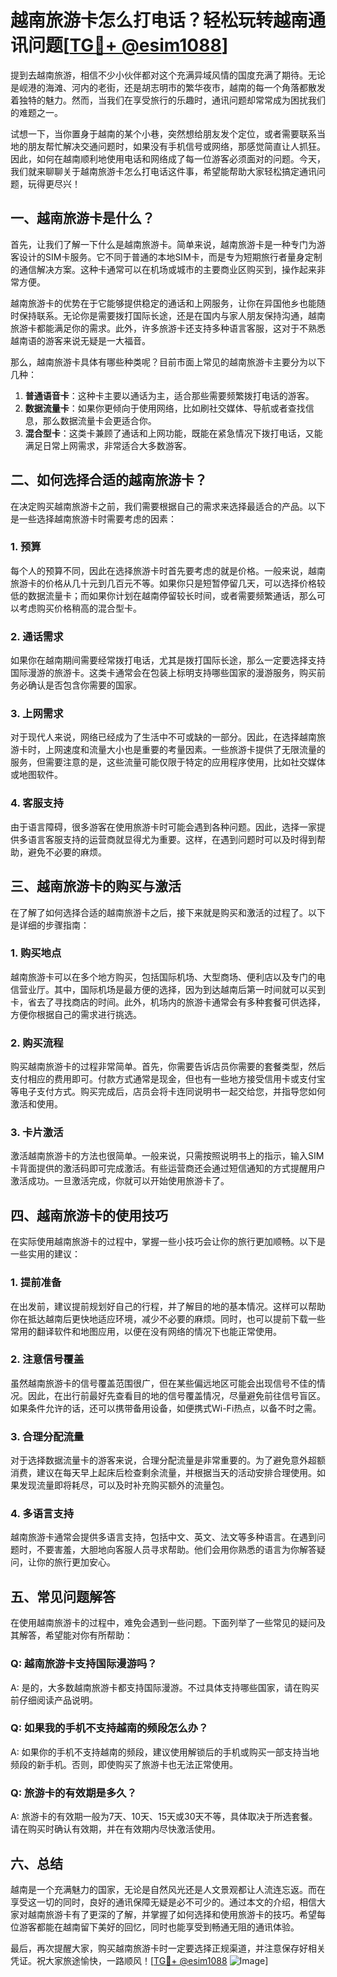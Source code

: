 # 越南旅游卡怎么打电话？轻松玩转越南通讯问题[[TG💪+ @esim1088](https://t.me/s/esim1088)]

提到去越南旅游，相信不少小伙伴都对这个充满异域风情的国度充满了期待。无论是岘港的海滩、河内的老街，还是胡志明市的繁华夜市，越南的每一个角落都散发着独特的魅力。然而，当我们在享受旅行的乐趣时，通讯问题却常常成为困扰我们的难题之一。

试想一下，当你置身于越南的某个小巷，突然想给朋友发个定位，或者需要联系当地的朋友帮忙解决交通问题时，如果没有手机信号或网络，那感觉简直让人抓狂。因此，如何在越南顺利地使用电话和网络成了每一位游客必须面对的问题。今天，我们就来聊聊关于越南旅游卡怎么打电话这件事，希望能帮助大家轻松搞定通讯问题，玩得更尽兴！

## 一、越南旅游卡是什么？

首先，让我们了解一下什么是越南旅游卡。简单来说，越南旅游卡是一种专门为游客设计的SIM卡服务。它不同于普通的本地SIM卡，而是专为短期旅行者量身定制的通信解决方案。这种卡通常可以在机场或城市的主要商业区购买到，操作起来非常方便。

越南旅游卡的优势在于它能够提供稳定的通话和上网服务，让你在异国他乡也能随时保持联系。无论你是需要拨打国际长途，还是在国内与家人朋友保持沟通，越南旅游卡都能满足你的需求。此外，许多旅游卡还支持多种语言客服，这对于不熟悉越南语的游客来说无疑是一大福音。

那么，越南旅游卡具体有哪些种类呢？目前市面上常见的越南旅游卡主要分为以下几种：

1. **普通语音卡**：这种卡主要以通话为主，适合那些需要频繁拨打电话的游客。
2. **数据流量卡**：如果你更倾向于使用网络，比如刷社交媒体、导航或者查找信息，那么数据流量卡会更适合你。
3. **混合型卡**：这类卡兼顾了通话和上网功能，既能在紧急情况下拨打电话，又能满足日常上网需求，非常适合大多数游客。

## 二、如何选择合适的越南旅游卡？

在决定购买越南旅游卡之前，我们需要根据自己的需求来选择最适合的产品。以下是一些选择越南旅游卡时需要考虑的因素：

### 1. 预算

每个人的预算不同，因此在选择旅游卡时首先要考虑的就是价格。一般来说，越南旅游卡的价格从几十元到几百元不等。如果你只是短暂停留几天，可以选择价格较低的数据流量卡；而如果你计划在越南停留较长时间，或者需要频繁通话，那么可以考虑购买价格稍高的混合型卡。

### 2. 通话需求

如果你在越南期间需要经常拨打电话，尤其是拨打国际长途，那么一定要选择支持国际漫游的旅游卡。这类卡通常会在包装上标明支持哪些国家的漫游服务，购买前务必确认是否包含你需要的国家。

### 3. 上网需求

对于现代人来说，网络已经成为了生活中不可或缺的一部分。因此，在选择越南旅游卡时，上网速度和流量大小也是重要的考量因素。一些旅游卡提供了无限流量的服务，但需要注意的是，这些流量可能仅限于特定的应用程序使用，比如社交媒体或地图软件。

### 4. 客服支持

由于语言障碍，很多游客在使用旅游卡时可能会遇到各种问题。因此，选择一家提供多语言客服支持的运营商就显得尤为重要。这样，在遇到问题时可以及时得到帮助，避免不必要的麻烦。

## 三、越南旅游卡的购买与激活

在了解了如何选择合适的越南旅游卡之后，接下来就是购买和激活的过程了。以下是详细的步骤指南：

### 1. 购买地点

越南旅游卡可以在多个地方购买，包括国际机场、大型商场、便利店以及专门的电信营业厅。其中，国际机场是最方便的选择，因为到达越南后第一时间就可以买到卡，省去了寻找商店的时间。此外，机场内的旅游卡通常会有多种套餐可供选择，方便你根据自己的需求进行挑选。

### 2. 购买流程

购买越南旅游卡的过程非常简单。首先，你需要告诉店员你需要的套餐类型，然后支付相应的费用即可。付款方式通常是现金，但也有一些地方接受信用卡或支付宝等电子支付方式。购买完成后，店员会将卡连同说明书一起交给您，并指导您如何激活和使用。

### 3. 卡片激活

激活越南旅游卡的方法也很简单。一般来说，只需按照说明书上的指示，输入SIM卡背面提供的激活码即可完成激活。有些运营商还会通过短信通知的方式提醒用户激活成功。一旦激活完成，你就可以开始使用旅游卡了。

## 四、越南旅游卡的使用技巧

在实际使用越南旅游卡的过程中，掌握一些小技巧会让你的旅行更加顺畅。以下是一些实用的建议：

### 1. 提前准备

在出发前，建议提前规划好自己的行程，并了解目的地的基本情况。这样可以帮助你在抵达越南后更快地适应环境，减少不必要的麻烦。同时，也可以提前下载一些常用的翻译软件和地图应用，以便在没有网络的情况下也能正常使用。

### 2. 注意信号覆盖

虽然越南旅游卡的信号覆盖范围很广，但在某些偏远地区可能会出现信号不佳的情况。因此，在出行前最好先查看目的地的信号覆盖情况，尽量避免前往信号盲区。如果条件允许的话，还可以携带备用设备，如便携式Wi-Fi热点，以备不时之需。

### 3. 合理分配流量

对于选择数据流量卡的游客来说，合理分配流量是非常重要的。为了避免意外超额消费，建议在每天早上起床后检查剩余流量，并根据当天的活动安排合理使用。如果发现流量即将耗尽，可以及时补充购买额外的流量包。

### 4. 多语言支持

越南旅游卡通常会提供多语言支持，包括中文、英文、法文等多种语言。在遇到问题时，不要害羞，大胆地向客服人员寻求帮助。他们会用你熟悉的语言为你解答疑问，让你的旅行更加安心。

## 五、常见问题解答

在使用越南旅游卡的过程中，难免会遇到一些问题。下面列举了一些常见的疑问及其解答，希望能对你有所帮助：

### Q: 越南旅游卡支持国际漫游吗？

A: 是的，大多数越南旅游卡都支持国际漫游。不过具体支持哪些国家，请在购买前仔细阅读产品说明。

### Q: 如果我的手机不支持越南的频段怎么办？

A: 如果你的手机不支持越南的频段，建议使用解锁后的手机或购买一部支持当地频段的新手机。否则，即使购买了旅游卡也无法正常使用。

### Q: 旅游卡的有效期是多久？

A: 旅游卡的有效期一般为7天、10天、15天或30天不等，具体取决于所选套餐。请在购买时确认有效期，并在有效期内尽快激活使用。

## 六、总结

越南是一个充满魅力的国家，无论是自然风光还是人文景观都让人流连忘返。而在享受这一切的同时，良好的通讯保障无疑是必不可少的。通过本文的介绍，相信大家对越南旅游卡有了更深的了解，并掌握了如何选择和使用旅游卡的技巧。希望每位游客都能在越南留下美好的回忆，同时也能享受到畅通无阻的通讯体验。

最后，再次提醒大家，购买越南旅游卡时一定要选择正规渠道，并注意保存好相关凭证。祝大家旅途愉快，一路顺风！[[TG💪+ @esim1088](https://t.me/s/esim1088) ![Image](https://i.postimg.cc/4NQfJmqS/Snipaste-2025-05-13-00-14-12.png)]